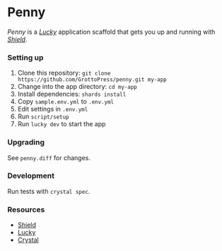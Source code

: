 # Penny

*Penny* is a [*Lucky*](https://luckyframework.org) application scaffold that gets you up and running with [*Shield*](https://github.com/grottopress/shield).

### Setting up

1. Clone this repository: `git clone https://github.com/GrottoPress/penny.git my-app`
1. Change into the app directory: `cd my-app`
1. Install dependencies: `shards install`
1. Copy `sample.env.yml` to `.env.yml`
1. Edit settings in `.env.yml`
1. Run `script/setup`
1. Run `lucky dev` to start the app

### Upgrading

See `penny.diff` for changes.

### Development

Run tests with `crystal spec`.

### Resources

- [Shield](https://github.com/grottopress/shield)
- [Lucky](https://luckyframework.org)
- [Crystal](https://crystal-lang.org)
